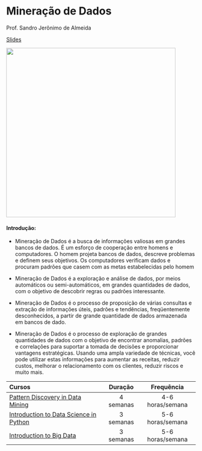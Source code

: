 # Mineração de Dados

Prof. Sandro Jerônimo de Almeida

[Slides](http://webdav.sistemas.pucminas.br:8080/webdav/sistemas/sga/20162/1112310_DM_VisaoGeral.pdf) 

<img src="https://cloud.githubusercontent.com/assets/1865456/17950870/65c24688-6a34-11e6-8ce9-e086c72d5ce8.png" width="450">

#### Introdução:

- Mineração de Dados é a busca de informações valiosas em grandes bancos de dados. É um esforço de cooperação entre homens e computadores. O homem projeta bancos de dados, descreve problemas e definem seus objetivos. Os computadores verificam dados e procuram padrões que casem com as metas estabelecidas pelo homem

- Mineração de Dados é a exploração e análise de dados, por meios automáticos  ou semi-automáticos, em grandes quantidades de dados, com o objetivo de descobrir regras ou padrões interessante.

- Mineração de Dados é o processo de proposição de várias consultas e extração de informações úteis, padrões e tendências, freqüentemente desconhecidos, a partir de grande quantidade de dados armazenada em bancos de dado.

- Mineração de Dados é o processo de exploração de grandes quantidades de dados com o objetivo de encontrar anomalias, padrões e correlações para suportar a tomada de decisões e proporcionar vantagens estratégicas. Usando uma ampla variedade de técnicas, você pode utilizar estas informações para aumentar as receitas, reduzir custos, melhorar o relacionamento com os clientes, reduzir riscos e muito mais.

Cursos | Duração | Frequência
:-- | :--: | :--:
[Pattern Discovery in Data Mining](https://www.coursera.org/course/patterndiscovery) | 4 semanas | 4-6 horas/semana
[Introduction to Data Science in Python](https://en.coursera.org/learn/python-data-analysis) | 3 semanas | 5-6 horas/semana
[Introduction to Big Data](https://en.coursera.org/learn/big-data-introduction) | 3 semanas | 5-6 horas/semana

